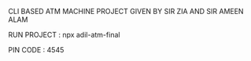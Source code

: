 CLI BASED ATM MACHINE PROJECT GIVEN BY SIR ZIA AND SIR AMEEN ALAM 

RUN PROJECT : npx adil-atm-final

PIN CODE : 4545



